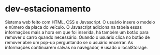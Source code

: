 # dev-estacionamento
Sistema web feito com HTML, CSS e Javascript. O usuário insere o modelo e número da placa do veículo. O Javascript adiciona na tabela essas informações mais a hora em que foi inserida, há também um botão para remover o carro quando necessário. Quando o usuário clica no botão de remover abre um pop-up perguntando se o usuário encerrar. As informações continuarem salvas no navegador, é usado o localStorage. 
